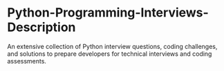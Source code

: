 # Python-Programming-Interviews-Description
An extensive collection of Python interview questions, coding challenges, and solutions to prepare developers for technical interviews and coding assessments.
